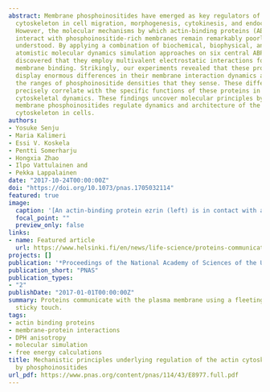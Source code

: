 ```yaml
---
abstract: Membrane phosphoinositides have emerged as key regulators of the actin 
  cytoskeleton in cell migration, morphogenesis, cytokinesis, and endocytosis. 
  However, the molecular mechanisms by which actin-binding proteins (ABPs) 
  interact with phosphoinositide-rich membranes remain remarkably poorly 
  understood. By applying a combination of biochemical, biophysical, and 
  atomistic molecular dynamics simulation approaches on six central ABPs, we 
  discovered that they employ multivalent electrostatic interactions for 
  membrane binding. Strikingly, our experiments revealed that these proteins 
  display enormous differences in their membrane interaction dynamics and in 
  the ranges of phosphoinositide densities that they sense. These differences 
  precisely correlate with the specific functions of these proteins in 
  cytoskeletal dynamics. These findings uncover molecular principles by which 
  membrane phosphoinositides regulate dynamics and architecture of the actin 
  cytoskeleton in cells.
authors:
- Yosuke Senju
- Maria Kalimeri
- Essi V. Koskela
- Pentti Somerharju 
- Hongxia Zhao
- Ilpo Vattulainen and 
- Pekka Lappalainen
date: "2017-10-24T00:00:00Z"
doi: "https://doi.org/10.1073/pnas.1705032114"
featured: true
image:
  caption: '[An actin-binding protein ezrin (left) is in contact with a membrane.](https://www.helsinki.fi/en/news/life-science/proteins-communicate-with-the-plasma-membrane-using-a-fleeting-or-sticky-touch)'
  focal_point: ""
  preview_only: false
links:
- name: Featured article
  url: https://www.helsinki.fi/en/news/life-science/proteins-communicate-with-the-plasma-membrane-using-a-fleeting-or-sticky-touch
projects: []
publication: '*Proceedings of the National Academy of Sciences of the USA*'
publication_short: "PNAS"
publication_types:
- "2"
publishDate: "2017-01-01T00:00:00Z"
summary: Proteins communicate with the plasma membrane using a fleeting or 
  sticky touch.
tags:
- actin binding proteins
- membrane-protein interactions
- DPH anisotropy
- molecular simulation
- free energy calculations
title: Mechanistic principles underlying regulation of the actin cytoskeleton 
  by phosphoinositides
url_pdf: https://www.pnas.org/content/pnas/114/43/E8977.full.pdf
---
```

